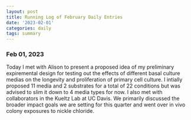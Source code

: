 ```yaml
---
layout: post
title: Running Log of February Daily Entries
date: '2023-02-01'
categories: daily
tags: summary
---
```


### Feb 01, 2023
Today I met with Alison to present a proposed idea of my preliminary expiremental design for testing out the effects of different basal culture medias on the longevity and proliferation of primary cell culture. I intially proposed 11 media and 2 substrates for a total of 22 conditions but was advised to slim it down to 4 media types for now. I also met with collaborators in the Kueltz Lab at UC Davis. We primarily discussed the broader impact goals we are setting for this quarter and went over in vivo colony exposures to nickle chloride.